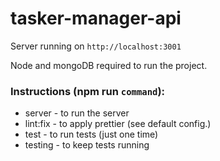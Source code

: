 # tasker-manager-api

Server running on ```http://localhost:3001```

Node and mongoDB required to run the project.

### Instructions (npm run ```command```):
- server - to run the server
- lint:fix - to apply prettier (see default config.)
- test - to run tests (just one time)
- testing - to keep tests running
